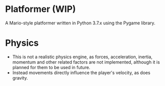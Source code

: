 # Platformer (WIP)
A Mario-style platformer written in Python 3.7.x using the Pygame library.

# Physics
- This is not a realistic physics engine, as forces, acceleration, inertia, momentum and other related factors are not implemented, although it is planned for them to be used in future.
- Instead movements directly influence the player's velocity, as does gravity.
